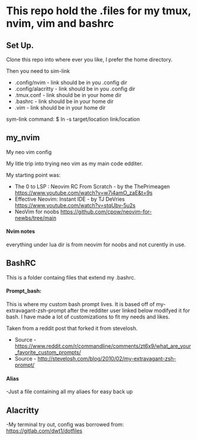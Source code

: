 # This repo hold the .files for my tmux, nvim, vim and bashrc

## Set Up.
Clone this repo into where ever you like, I prefer the home directory.

Then you need to sim-link
* .config/nvim      - link should be in you .config dir
* .config/alacritty - link should be in you .config dir
* .tmux.conf        - link should be in your home dir
* .bashrc           - link should be in your home dir
* .vim              - link should be in your home dir

sym-link command:
$ ln -s target/location link/location

## my_nvim
My neo vim config

My litle trip into trying neo vim as my main code edditer.

My starting point was:

- The 0 to LSP : Neovim RC From Scratch - by the ThePrimeagen
https://www.youtube.com/watch?v=w7i4amO_zaE&t=9s
- Effective Neovim: Instant IDE - by TJ DeVries
https://www.youtube.com/watch?v=stqUbv-5u2s
- NeoVim for noobs
https://github.com/cpow/neovim-for-newbs/tree/main

#### Nvim notes
everything under lua dir is from neovim for noobs and not curently in use.


## BashRC
This is a folder containg files that extend my .bashrc.

#### Prompt_bash:
This is where my custom bash prompt lives. It is based off of my-extravagant-zsh-prompt
after the redditer user linked below modifyed it for bash. I have made a lot of customizations
to fit my needs and likes.

Taken from a reddit post that forked it from stevelosh.
- Source - https://www.reddit.com/r/commandline/comments/zt6x9/what_are_your_favorite_custom_prompts/
- Source - http://stevelosh.com/blog/2010/02/my-extravagant-zsh-prompt/

#### Alias
-Just a file containing all my aliaes for easy back up

## Alacritty
-My terminal try out, config was borrowed from:
https://gitlab.com/dwt1/dotfiles

